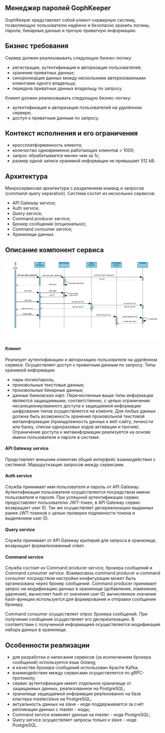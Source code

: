 ## Менеджер паролей GophKeeper

GophKeeper представляет собой клиент-серверную систему, позволяющую пользователю надёжно и безопасно хранить логины, пароли, бинарные данные и прочую приватную информацию.

## Бизнес требования

Сервер должен реализовывать следующую бизнес-логику:
- регистрация, аутентификация и авторизация пользователей;
- хранение приватных данных;
- синхронизация данных между несколькими авторизованными клиентами одного владельца;
- передача приватных данных владельцу по запросу.

Клиент должен реализовывать следующую бизнес-логику:
- аутентификация и авторизация пользователей на удалённом сервере;
- доступ к приватным данным по запросу.

## Контекст исполнения и его ограничения

- кроссплатформенность клиента;
- количество одновременно работающих клиентов > 1000;
- запрос обрабатывается менее чем за 1с;
- размер одной записи хранимой информации не превышает 512 kB.

## Архитектура

Микросервисная архитектура с разделением команд и запросов (сommand-query separation). 
Система состит из нескольких сервисов:
- API Gateway service;
- Auth service;
- Query service;
- Command producer service;
- Брокер сообщений (опционально);
- Command consumer service;
- Хранилище данных.

## Описание компонент сервиса

![sequence diagramm](seqence.diagramm.png)

#### Клиент 

Реализует аутентификацию и авторизацию пользователя на удалённом сервисе. Осуществляет доступ к приватным данным по запросу.
Типы хранимой информации:
- пары логин/пароль;
- произвольные текстовые данные;
- произвольные бинарные данные;
- данные банковских карт.
Перечисленные выше типы информации являются защищаемыми, соответственно, с целью ограничения несанкционированного доступа к защищаемой информации шифрование типов осуществляется на клиенте. 
Для любых данных должна быть возможность хранения произвольной текстовой метаинформации (принадлежность данных к веб-сайту, личности или банку, списки одноразовых кодов активации и прочее). 
Ограничение доступа к метаинформации реализуется на основе имени пользователя и пароля в системе.

#### API Gateway service

Представляет внешним клиентам общий интерфейс взаимодействия с системой. Маршрутизация запросов между сервисами.

#### Auth service

Служба принимает имя пользователя и пароль от API Gateway. Аутентификация пользователя осуществляется посредством имени пользователя и пароля. При успешной аутентификации сервис предоставляет пользователю JWT-токен, в API Gateway сервис возвращает user ID. Так же осуществляет десериализацию выданных ранее JWT-токенов с целью проверки подлинности токена и выделением user ID.

#### Query service

Служба принимает от API Gateway критерий для запроса в хранилище, возвращает формализованный ответ. 

#### Command service

Служба состоит из Command producer service, брокера сообщений и Command consumer service. Взаимосвязь command producer и command consumer посредством настройки конфигурации может быть организована через брокер сообщений. 
Command producer принимает запрос на модификацию данных в хранилище (добавление, изменение, удаление), вычисляет hash от значения user ID, вычисленное значение hash-функции используется для формирования и отправки сообщения брокеру.

Command consumer осуществляет опрос брокера сообщений. При получении сообщения осуществляет его десереализацию. В соответствии с полученной информацией осуществляется модификация набора данных в хранилище. 

## Особенности реализации

- для разработки и написания сервисов (за исключением брокера сообщений) используется язык Golang;
- в качестве брокера сообщений использован Apache Kafka;
- взаимодействие между сервисами осуществляется по gRPC-протоколу;
- сервис аутентификации имеет отдельное хранилище от защищаемых данных, реализованное на PostgreSQL;
- хранилище защищаемой информации реализованно на базе кластера master/slave на PostgreSQL;
- актуальность данных на slave - ноде поддерживается за счёт репликации данных с master - ноды;
- Command service изменяет данные на master - ноде PostgreSQL;
- Query service осуществляет запросы только к slave - ноде PostgreSQL. 
